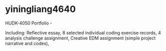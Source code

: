 # yiningliang4640
HUDK-4050 Portfolio - 

Including:
Reflective essay,
8 selected individual coding exercise records,
4 analysis challenge assignment,
Creative EDM assignment (simple project narrative and codes),
